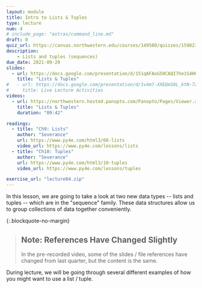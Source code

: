 ```yaml
---
layout: module
title: Intro to Lists & Tuples
type: lecture
num: 4
# include_page: "extras/command_line.md"
draft: 0
quiz_url: https://canvas.northwestern.edu/courses/149580/quizzes/159823
description:
    - Lists and tuples (sequences)
due_date: 2021-09-29
slides:
  - url: https://docs.google.com/presentation/d/151qAFAoG50CAQI7he1S4H63Nte8GDkmh6kkJot8-kTM/edit?usp=sharing
    title: "Lists & Tuples"
#   - url: https://docs.google.com/presentation/d/1v4m7-XXEQmS0L_6tN-7ZH9Ggoxjq3pOb17h6MEPsKGo/edit?usp=sharing
#     title: Live Lecture Activities
videos: 
  - url: https://northwestern.hosted.panopto.com/Panopto/Pages/Viewer.aspx?id=b052eb43-e988-4732-8651-adab0002c01c
    title: "Lists & Tuples"
    duration: "09:42"

readings:
  - title: "Ch9: Lists"
    author: "Severance"
    url: https://www.py4e.com/html3/08-lists
    video_url: https://www.py4e.com/lessons/lists
  - title: "Ch10: Tuples"
    author: "Severance"
    url: https://www.py4e.com/html3/10-tuples
    video_url: https://www.py4e.com/lessons/tuples

exercise_url: "lecture04.zip"
---
```

In this lesson, we are going to take a look at two new data types -- lists and tuples -- which are in the "sequence" family. These data structures allow us to group collections of data together conveniently.

{:.blockquote-no-margin}
> ## Note: References Have Changed Slightly
> In the pre-recorded video, some of the slides / file references have changed from last quarter, but the content is the same.

During lecture, we will be going through several different examples of how you might want to use a list / tuple.

<!-- TODO: add a few slides that go over some of the key functions of a tuple -->